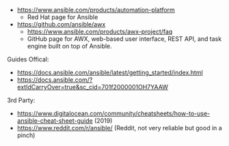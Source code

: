 * https://www.ansible.com/products/automation-platform
  * Red Hat page for Ansible
* https://github.com/ansible/awx
  * https://www.ansible.com/products/awx-project/faq
  * GitHub page for AWX, web-based user interface, REST API, and task engine built on top of Ansible.



Guides Offical:
* https://docs.ansible.com/ansible/latest/getting_started/index.html
* https://docs.ansible.com/?extIdCarryOver=true&sc_cid=701f2000001OH7YAAW

3rd Party:
* https://www.digitalocean.com/community/cheatsheets/how-to-use-ansible-cheat-sheet-guide (2019)
* https://www.reddit.com/r/ansible/ (Reddit, not very reliable but good in a pinch)
